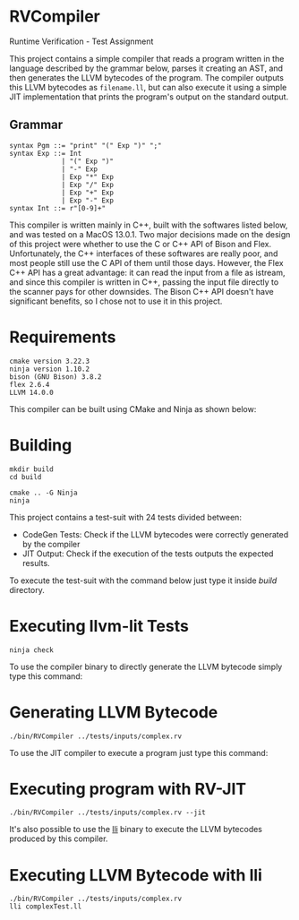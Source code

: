 # RVCompiler
Runtime Verification - Test Assignment

This project contains a simple compiler that reads a program written in the language described by the grammar below, parses it creating an AST, and then generates the LLVM bytecodes of the program. The compiler outputs this LLVM bytecodes as `filename.ll`, but can also execute it using a simple JIT implementation that prints the program's output on the standard output.

## Grammar
```
syntax Pgm ::= "print" "(" Exp ")" ";"
syntax Exp ::= Int
             | "(" Exp ")"
             | "-" Exp
             | Exp "*" Exp
             | Exp "/" Exp
             | Exp "+" Exp
             | Exp "-" Exp
syntax Int ::= r"[0-9]+"

```

This compiler is written mainly in C++, built with the softwares listed below, and was tested on a MacOS 13.0.1.
Two major decisions made on the design of this project were whether to use the C or C++ API of Bison and Flex. Unfortunately, the C++ interfaces of these softwares are really poor, and most people still use the C API of them until those days.
However, the Flex C++ API has a great advantage: it can read the input from a file as istream, and since this compiler is written in C++, passing the input file directly to the scanner pays for other downsides. The Bison C++ API doesn't have significant benefits, so I chose not to use it in this project.


# Requirements
```
cmake version 3.22.3
ninja version 1.10.2
bison (GNU Bison) 3.8.2
flex 2.6.4
LLVM 14.0.0
```

This compiler can be built using CMake and Ninja as shown below:

# Building
```
mkdir build
cd build

cmake .. -G Ninja
ninja
```

This project contains a test-suit with 24 tests divided between:
- CodeGen Tests: Check if the LLVM bytecodes were correctly generated by the compiler
- JIT Output: Check if the execution of the tests outputs the expected results.

To execute the test-suit with the command below just type it inside *build* directory.
# Executing llvm-lit Tests
```
ninja check
```

To use the compiler binary to directly generate the LLVM bytecode simply type this command:
# Generating LLVM Bytecode
```
./bin/RVCompiler ../tests/inputs/complex.rv
```

To use the JIT compiler to execute a program just type this command:
# Executing program with RV-JIT

```
./bin/RVCompiler ../tests/inputs/complex.rv --jit
```

It's also possible to use the [lli](https://llvm.org/docs/CommandGuide/lli.html) binary to execute the LLVM bytecodes produced by this compiler.
# Executing LLVM Bytecode with lli
```
./bin/RVCompiler ../tests/inputs/complex.rv
lli complexTest.ll
```
